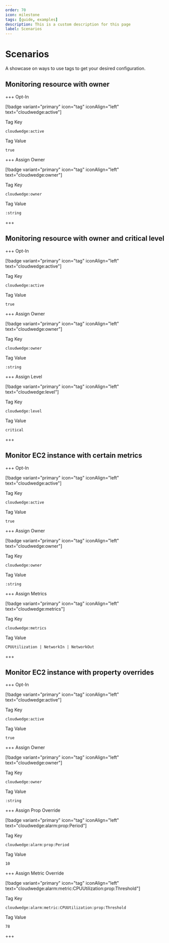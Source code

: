 ```yaml
---
order: 70
icon: milestone
tags: [guide, examples]
description: This is a custom description for this page
label: Scenarios
---
```


# Scenarios

A showcase on ways to use tags to get your desired configuration.

## Monitoring resource with owner


+++ Opt-In

[!badge variant="primary" icon="tag" iconAlign="left" text="cloudwedge:active"]

Tag Key
```
cloudwedge:active
```

Tag Value
```
true
```

+++ Assign Owner

[!badge variant="primary" icon="tag" iconAlign="left" text="cloudwedge:owner"]

Tag Key
```
cloudwedge:owner
```

Tag Value
```
:string
```
+++

## Monitoring resource with owner and critical level


+++ Opt-In

[!badge variant="primary" icon="tag" iconAlign="left" text="cloudwedge:active"]

Tag Key
```
cloudwedge:active
```

Tag Value
```
true
```

+++ Assign Owner

[!badge variant="primary" icon="tag" iconAlign="left" text="cloudwedge:owner"]

Tag Key
```
cloudwedge:owner
```

Tag Value
```
:string
```

+++ Assign Level

[!badge variant="primary" icon="tag" iconAlign="left" text="cloudwedge:level"]

Tag Key
```
cloudwedge:level
```

Tag Value
```
critical
```
+++

## Monitor EC2 instance with certain metrics


+++ Opt-In

[!badge variant="primary" icon="tag" iconAlign="left" text="cloudwedge:active"]

Tag Key
```
cloudwedge:active
```

Tag Value
```
true
```

+++ Assign Owner

[!badge variant="primary" icon="tag" iconAlign="left" text="cloudwedge:owner"]

Tag Key
```
cloudwedge:owner
```

Tag Value
```
:string
```

+++ Assign Metrics

[!badge variant="primary" icon="tag" iconAlign="left" text="cloudwedge:metrics"]

Tag Key
```
cloudwedge:metrics
```

Tag Value
```
CPUUtilization | NetworkIn | NetworkOut
```
+++

## Monitor EC2 instance with property overrides


+++ Opt-In

[!badge variant="primary" icon="tag" iconAlign="left" text="cloudwedge:active"]

Tag Key
```
cloudwedge:active
```

Tag Value
```
true
```

+++ Assign Owner

[!badge variant="primary" icon="tag" iconAlign="left" text="cloudwedge:owner"]

Tag Key
```
cloudwedge:owner
```

Tag Value
```
:string
```

+++ Assign Prop Override

[!badge variant="primary" icon="tag" iconAlign="left" text="cloudwedge:alarm:prop:Period"]

Tag Key
```
cloudwedge:alarm:prop:Period
```

Tag Value
```
10
```

+++ Assign Metric Override

[!badge variant="primary" icon="tag" iconAlign="left" text="cloudwedge:alarm:metric:CPUUtilization:prop:Threshold"]

Tag Key
```
cloudwedge:alarm:metric:CPUUtilization:prop:Threshold
```

Tag Value
```
78
```
+++
